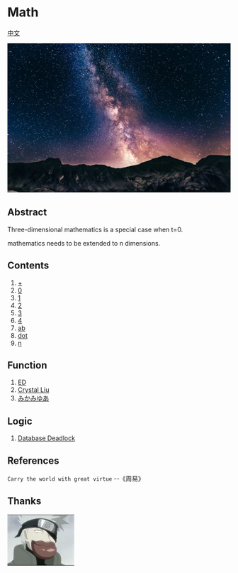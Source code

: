 # Math

[中文](readme.zh.md)

![image](n/n.webp)

## Abstract

Three-dimensional mathematics is a special case when t=0.

mathematics needs to be extended to n dimensions.

## Contents

1. [+](n/+.md)
1. [0](n/0.md)
1. [1](n/1.md)
1. [2](n/2.md)
1. [3](n/3.md)
1. [4](n/4.md)
1. [ab](n/ab.md)
1. [dot](n/dot.md)
1. [n](n/n.md)

## Function

1. [ED](function/forgetting-curve.md)
1. [Crystal Liu](function/Standard_deviation_diagram_micro.md)
1. [みかみゆあ](function/Survivorship_Curves.md)

## Logic

1. [Database Deadlock](it/Deadlock.md)

## References

  `Carry the world with great virtue` --《周易》

## Thanks

<a href="https://mp.weixin.qq.com/s?__biz=MzI1ODEyNDg3MA==&mid=2655475398&idx=1&sn=2bdcf5d77a5e8364f402abb5585411eb&chksm=f1bf0befc6c882f9e8244b98f9fa7b3eabd813ae70c18ca9ccd8dca769ddc59acebbf85c5bb4&scene=178&cur_album_id=1501795090070077441&search_click_id=#rd" target="_blank">
  <img src="はたけカカシ.jpg" alt="朱穆翔" width="30%">
</a>